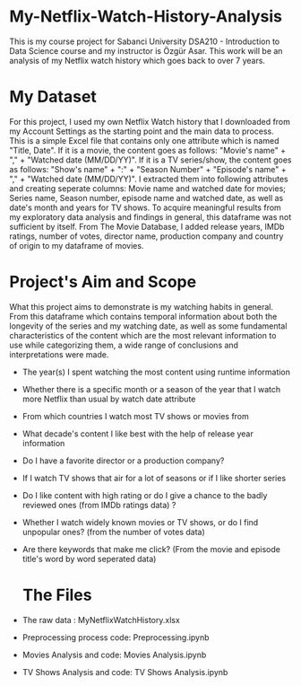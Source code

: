 # My-Netflix-Watch-History-Analysis
This is my course project for Sabanci University DSA210 - Introduction to Data Science course and my instructor is Özgür Asar. This work will be an analysis of my Netflix watch history which goes back to over 7 years.

 # My Dataset
For this project, I used my own Netflix Watch history that I downloaded from my Account Settings as the starting point and the main data to process. This is a simple Excel file that contains only one attribute which is named "Title, Date". If it is a movie, the content goes as follows: "Movie's name" + "," + "Watched date (MM/DD/YY)". If it is a TV series/show, the content goes as follows: "Show's name" + ":" + "Season Number" + "Episode's name" + "," + "Watched date (MM/DD/YY)". I extracted them into following attributes and creating seperate columns: Movie name and watched date for movies; Series name, Season number, episode name and watched date, as well as date's month and years for TV shows. To acquire meaningful results from my exploratory data analysis and findings in general, this dataframe was not sufficient by itself. From The Movie Database, I added release years, IMDb ratings, number of votes, director name, production company and country of origin to my dataframe of movies. 

# Project's Aim and Scope
What this project aims to demonstrate is my watching habits in general. From this dataframe which contains temporal information about both the longevity of the series and my watching date, as well as some fundamental characteristics of the content which are the most relevant information to use while categorizing them, a wide range of conclusions and interpretations were made. 
- The year(s) I spent watching the most content using runtime information
- Whether there is a specific month or a season of the year that I watch more Netflix than usual by watch date attribute
- From which countries I watch most TV shows or movies from
- What decade's content I like best with the help of release year information
- Do I have a favorite director or a production company?
- If I watch TV shows that air for a lot of seasons or if I like shorter series
- Do I like content with high rating or do I give a chance to the badly reviewed ones (from IMDb ratings data) ?
- Whether I watch widely known movies or TV shows, or do I find unpopular ones? (from the number of votes data)
- Are there keywords that make me click? (From the movie and episode title's word by word seperated data)

  # The Files
- The raw data : MyNetflixWatchHistory.xlsx
- Preprocessing process code: Preprocessing.ipynb
- Movies Analysis and code: Movies Analysis.ipynb
- TV Shows Analysis and code: TV Shows Analysis.ipynb

